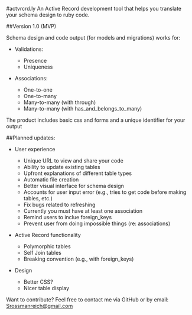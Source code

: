 #actvrcrd.ly
An Active Record development tool that helps you translate your schema design to ruby code.

##Version 1.0 (MVP)

Schema design and code output (for models and migrations) works for:

* Validations: 
	* Presence
	* Uniqueness

* Associations:
	* One-to-one
	* One-to-many
	* Many-to-many (with through)
	* Many-to-many (with has_and_belongs_to_many)

The product includes basic css and forms and a unique identifier for your output

##Planned updates:

* User experience
	* Unique URL to view and share your code
	* Ability to update existing tables
	* Upfront explanations of different table types
	* Automatic file creation
	* Better visual interface for schema design
	* Accounts for user input error (e.g., tries to get code before making tables, etc.)
	* Fix bugs related to refreshing
	* Currently you must have at least one association
	* Remind users to inclue foreign_keys
	* Prevent user from doing impossible things (re: associations)

* Active Record functionality
	* Polymorphic tables
	* Self Join tables
	* Breaking convention (e.g., with foreign_keys)

* Design
	* Better CSS?
	* Nicer table display

Want to contribute? Feel free to contact me via GitHub or by email: Srossmanreich@gmail.com
